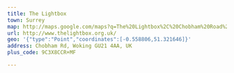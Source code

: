 ```yaml
---
title: The Lightbox
town: Surrey
map: http://maps.google.com/maps?q=The%20Lightbox%2C%20Chobham%20Road%2C%20Working%2C%20Surrey%2C%20GB%2C%20GU21%204AA
url: http://www.thelightbox.org.uk/
geo: '{"type":"Point","coordinates":[-0.558806,51.321646]}'
address: Chobham Rd, Woking GU21 4AA, UK
plus_code: 9C3X8CCR+MF

---
```


